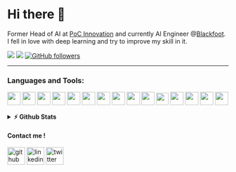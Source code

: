 # Hi there 👋

Former Head of AI at [PoC Innovation](https://github.com/PoCInnovation) and currently AI Engineer @[Blackfoot](https://blackfoot.io).<br>
I fell in love with deep learning and try to improve my skill in it.

<code><img src="https://img.shields.io/badge/🌐%20%20country-France%20🇫🇷-blue"/></code>
<code><img src="https://visitor-badge.glitch.me/badge?page_id=Thytu&style=flat-square"/></code>
[![GitHub followers](https://img.shields.io/github/followers/Thytu.svg?style=social&label=Follow&maxAge=2592000)](https://github.com/Thytu?tab=followers)

<hr />

### Languages and Tools:
<code><img src="https://cdn.jsdelivr.net/npm/programming-languages-logos/src/python/python.png" height="30"></code>
<code><img src="https://pytorch.org/assets/images/pytorch-logo.png" height="30"></code>
<code><img src="https://upload.wikimedia.org/wikipedia/commons/thumb/2/2d/Tensorflow_logo.svg/1200px-Tensorflow_logo.svg.png" height="30"></code>
<code><img src="https://cdn.jsdelivr.net/npm/programming-languages-logos/src/go/go.png" height="30"></code>
<code><img src="https://cdn.jsdelivr.net/npm/programming-languages-logos/src/c/c.png" height="30"></code>
<code><img src="https://cdn.jsdelivr.net/npm/programming-languages-logos/src/javascript/javascript.png" height="30"></code>
<code><img src="https://upload.wikimedia.org/wikipedia/commons/thumb/a/a7/React-icon.svg/1200px-React-icon.svg.png" height="30"></code>
<code><img src="https://upload.wikimedia.org/wikipedia/commons/thumb/d/d9/Node.js_logo.svg/1280px-Node.js_logo.svg.png" height="30"></code>
<code><img src="https://cdn.jsdelivr.net/npm/programming-languages-logos/src/typescript/typescript.png" height="30"></code>
<code><img src="https://cdn.worldvectorlogo.com/logos/flutter-logo.svg" height="30"></code>
<code><img src="https://upload.wikimedia.org/wikipedia/commons/thumb/e/e0/Git-logo.svg/1280px-Git-logo.svg.png" height="28"></code>
<code><img src="https://www.docker.com/sites/default/files/d8/2019-07/vertical-logo-monochromatic.png" height="30"></code>
<code><img src="https://kubernetes.io/images/favicon.png" height="30"></code>
<code><img src="https://upload.wikimedia.org/wikipedia/commons/thumb/9/93/Amazon_Web_Services_Logo.svg/1200px-Amazon_Web_Services_Logo.svg.png" height="30"></code>
<code><img src="https://cdn.jsdelivr.net/npm/programming-languages-logos/src/ruby/ruby.png" height="30"></code>

<details>	
  <summary><b>⚡ Github Stats</b></summary>

<img height="180em" src="https://github-readme-stats.vercel.app/api?username=thytu&count_private=true&show_icons=true&hide_border=true" height='120'/>
<img src='https://github-readme-stats.vercel.app/api/top-langs/?username=thytu&layout=compact&hide_border=true' alt='github' height='120'/>
</details>

#### Contact me !

[<img src='https://cdn.jsdelivr.net/npm/simple-icons@3.0.1/icons/github.svg' alt='github' height='40'>](https://github.com/Thytu)
[<img src='https://cdn.jsdelivr.net/npm/simple-icons@3.0.1/icons/linkedin.svg' alt='linkedin' height='40'>](https://linkedin.com/in/valentin-de-matos/)
[<img src='https://cdn.jsdelivr.net/npm/simple-icons@3.0.1/icons/twitter.svg' alt='twitter' height='40'>](https://twitter.com/ThytuVDM)
